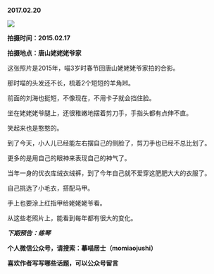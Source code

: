 
          
**2017.02.20**

![](https://pic4.zhimg.com/v2-eb887b2759e8dfffc1a0a85fe27e64c8.jpg)


**拍摄时间：2015.02.17**

**拍摄地点：唐山姥姥姥爷家**

这张照片是2015年，喵3岁时春节回唐山姥姥姥爷家拍的合影。

那时喵的头发还不长，梳着2个短短的羊角辫。

前面的刘海也挺短，不像现在，不用卡子就会挡住脸。

坐在姥姥姥爷腿上，还很稚嫩地摆着剪刀手，手指头都有点伸不直。

笑起来也是憨憨的。

到了今天，小人儿已经能左右摆自己的侧脸了，剪刀手也已经不总比划了。

更多的是用自己的眼神来表现自己的神气了。

当年一身的优衣库绒衣绒裤，到了今年自己就不爱穿这肥肥大大的衣服了。

自己挑选了小毛衣，搭配马甲。

手上也要涂上红指甲给姥姥姥爷看。

从这些老照片上，能看到每年都有很大的变化。


***下期预告：练琴***


**个人微信公众号，请搜索：摹喵居士（momiaojushi）**

**喜欢作者写写哪些话题，可以公众号留言**

        